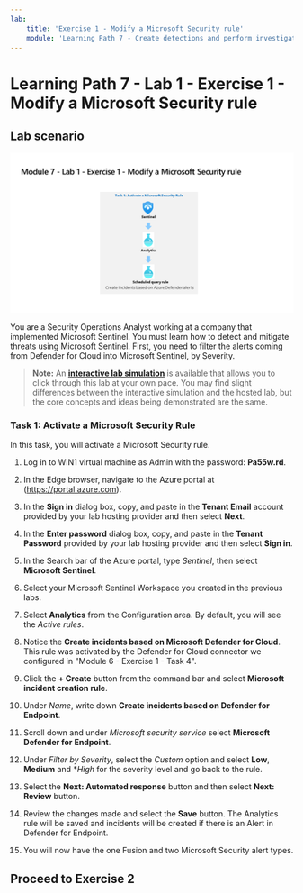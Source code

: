 ```yaml
---
lab:
    title: 'Exercise 1 - Modify a Microsoft Security rule'
    module: 'Learning Path 7 - Create detections and perform investigations using Microsoft Sentinel'
---
```


# Learning Path 7 - Lab 1 - Exercise 1 - Modify a Microsoft Security rule

## Lab scenario

![Lab overview.](../Media/SC-200-Lab_Diagrams_Mod7_L1_Ex1.png)

You are a Security Operations Analyst working at a company that implemented Microsoft Sentinel. You must learn how to detect and mitigate threats using Microsoft Sentinel. First, you need to filter the alerts coming from Defender for Cloud into Microsoft Sentinel, by Severity. 

>**Note:** An **[interactive lab simulation](https://mslabs.cloudguides.com/guides/SC-200%20Lab%20Simulation%20-%20Modify%20a%20Microsoft%20Security%20rule)** is available that allows you to click through this lab at your own pace. You may find slight differences between the interactive simulation and the hosted lab, but the core concepts and ideas being demonstrated are the same. 


### Task 1: Activate a Microsoft Security Rule

In this task, you will activate a Microsoft Security rule.

1. Log in to WIN1 virtual machine as Admin with the password: **Pa55w.rd**.  

1. In the Edge browser, navigate to the Azure portal at (https://portal.azure.com).

1. In the **Sign in** dialog box, copy, and paste in the **Tenant Email** account provided by your lab hosting provider and then select **Next**.

1. In the **Enter password** dialog box, copy, and paste in the **Tenant Password** provided by your lab hosting provider and then select **Sign in**.

1. In the Search bar of the Azure portal, type *Sentinel*, then select **Microsoft Sentinel**.

1. Select your Microsoft Sentinel Workspace you created in the previous labs.

1. Select **Analytics** from the Configuration area. By default, you will see the *Active rules*.

1. Notice the **Create incidents based on Microsoft Defender for Cloud**. This rule was activated by the Defender for Cloud connector we configured in "Module 6 - Exercise 1 - Task 4".

1. Click the **+ Create** button from the command bar and select **Microsoft incident creation rule**.

1. Under *Name*, write down **Create incidents based on Defender for Endpoint**.

1. Scroll down and under *Microsoft security service* select **Microsoft Defender for Endpoint**.

1. Under *Filter by Severity*, select the *Custom* option and select **Low**, **Medium** and **High* for the severity level and go back to the rule.

1. Select the **Next: Automated response** button and then select **Next: Review** button.

1. Review the changes made and select the **Save** button. The Analytics rule will be saved and incidents will be created if there is an Alert in Defender for Endpoint.

1. You will now have the one Fusion and two Microsoft Security alert types.


## Proceed to Exercise 2
